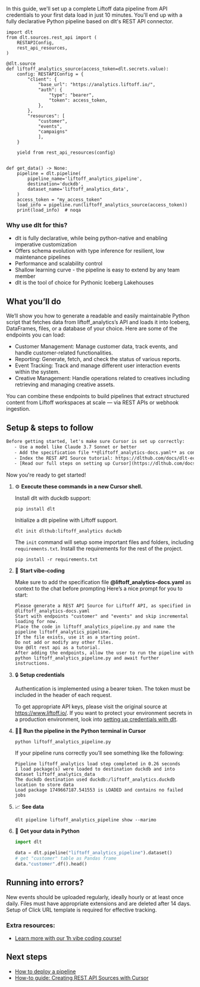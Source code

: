In this guide, we'll set up a complete Liftoff data pipeline from API credentials to your first data load in just 10 minutes. You'll end up with a fully declarative Python pipeline based on dlt's REST API connector.

```python-outcome
import dlt
from dlt.sources.rest_api import (
    RESTAPIConfig,
    rest_api_resources,
)

@dlt.source
def liftoff_analytics_source(access_token=dlt.secrets.value):
    config: RESTAPIConfig = {
        "client": {
            "base_url": "https://analytics.liftoff.io/",
            "auth": {
                "type": "bearer",
                "token": access_token,
            },
        },
        "resources": [
            "customer",
            "events",
            "campaigns"
            ],
    }

    yield from rest_api_resources(config)


def get_data() -> None:
    pipeline = dlt.pipeline(
        pipeline_name='liftoff_analytics_pipeline',
        destination='duckdb',
        dataset_name='liftoff_analytics_data', 
    )
    access_token = "my_access_token"
    load_info = pipeline.run(liftoff_analytics_source(access_token))
    print(load_info)  # noqa
```

### Why use dlt for this?

- dlt is fully declarative, while being python-native and enabling imperative customization
- Offers schema evolution with type inference for resilient, low maintenance pipelines
- Performance and scalability control
- Shallow learning curve - the pipeline is easy to extend by any team member
- dlt is the tool of choice for Pythonic Iceberg Lakehouses

## What you’ll do

We’ll show you how to generate a readable and easily maintainable Python script that fetches data from liftoff_analytics’s API and loads it into Iceberg, DataFrames, files, or a database of your choice. Here are some of the endpoints you can load:

- Customer Management: Manage customer data, track events, and handle customer-related functionalities.
- Reporting: Generate, fetch, and check the status of various reports.
- Event Tracking: Track and manage different user interaction events within the system.
- Creative Management: Handle operations related to creatives including retrieving and managing creative assets.

You can combine these endpoints to build pipelines that extract structured content from Liftoff workspaces at scale — via REST APIs or webhook ingestion.

## Setup & steps to follow

```default
Before getting started, let's make sure Cursor is set up correctly:
   - Use a model like Claude 3.7 Sonnet or better
   - Add the specification file **@liftoff_analytics-docs.yaml** as context
   - Index the REST API Source tutorial: https://dlthub.com/docs/dlt-ecosystem/verified-sources/rest_api/ and add it to context as **@dlt rest api**
   - [Read our full steps on setting up Cursor](https://dlthub.com/docs/dlt-ecosystem/llm-tooling/cursor-restapi#23-configuring-cursor-with-documentation)
```

Now you're ready to get started! 

1. ⚙️ **Execute these commands in a new Cursor shell.**
    
    Install dlt with duckdb support:
    ```shell
    pip install dlt
    ```

    Initialize a dlt pipeline with Liftoff support.
    ```shell
    dlt init dlthub:liftoff_analytics duckdb
    ```

    The `init` command will setup some important files and folders, including `requirements.txt`. Install the requirements for the rest of the project.
    ```shell
    pip install -r requirements.txt
    ```
    
2. 🤠 **Start vibe-coding**
    
    Make sure to add the specification file **@liftoff_analytics-docs.yaml** as context to the chat before prompting
    Here’s a nice prompt for you to start: 
    
    ```prompt
    Please generate a REST API Source for Liftoff API, as specified in @liftoff_analytics-docs.yaml 
    Start with endpoints "customer" and "events" and skip incremental loading for now. 
    Place the code in liftoff_analytics_pipeline.py and name the pipeline liftoff_analytics_pipeline. 
    If the file exists, use it as a starting point. 
    Do not add or modify any other files. 
    Use @dlt rest api as a tutorial. 
    After adding the endpoints, allow the user to run the pipeline with python liftoff_analytics_pipeline.py and await further instructions.
    ```

    
3. 🔒 **Setup credentials** 
    
    Authentication is implemented using a bearer token. The token must be included in the header of each request.
    
    To get appropriate API keys, please visit the original source at https://www.liftoff.io/.
    If you want to protect your environment secrets in a production environment, look into [setting up credentials with dlt](https://dlthub.com/docs/walkthroughs/add_credentials).
    
4. 🏃‍♀️ **Run the pipeline in the Python terminal in Cursor**
    
    ```shell
    python liftoff_analytics_pipeline.py
    ```
    
    If your pipeline runs correctly you’ll see something like the following:
    
    ```shell
    Pipeline liftoff_analytics load step completed in 0.26 seconds
    1 load package(s) were loaded to destination duckdb and into dataset liftoff_analytics_data
    The duckdb destination used duckdb:/liftoff_analytics.duckdb location to store data
    Load package 1749667187.541553 is LOADED and contains no failed jobs
    ```
    
5. 📈 **See data**
    
    ```shell
    dlt pipeline liftoff_analytics_pipeline show --marimo
    ```
    
6. 🐍 **Get your data in Python**
    
    ```python
    import dlt

   data = dlt.pipeline("liftoff_analytics_pipeline").dataset()
   # get "customer" table as Pandas frame
   data."customer".df().head()
    ```

## Running into errors?

New events should be uploaded regularly, ideally hourly or at least once daily. Files must have appropriate extensions and are deleted after 14 days. Setup of Click URL template is required for effective tracking.

### Extra resources:

- [Learn more with our 1h vibe coding course!](https://www.youtube.com/watch?v=GGid70rnJuM)

## Next steps

- [How to deploy a pipeline](https://dlthub.com/docs/walkthroughs/deploy-a-pipeline)
- [How-to guide: Creating REST API Sources with Cursor](https://dlthub.com/docs/dlt-ecosystem/llm-tooling/cursor-restapi)